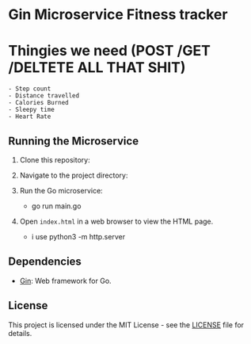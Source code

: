 


# Gin Microservice Fitness tracker

  # Thingies we need (POST /GET /DELTETE ALL THAT SHIT)
    - Step count
    - Distance travelled
    - Calories Burned
    - Sleepy time
    - Heart Rate
    

##

## Running the Microservice

1. Clone this repository:


2. Navigate to the project directory:


3. Run the Go microservice:
    - go run main.go


5. Open `index.html` in a web browser to view the HTML page.
    - i use python3 -m http.server

## Dependencies

- [Gin](https://github.com/gin-gonic/gin): Web framework for Go.

## License

This project is licensed under the MIT License - see the [LICENSE](LICENSE) file for details.
